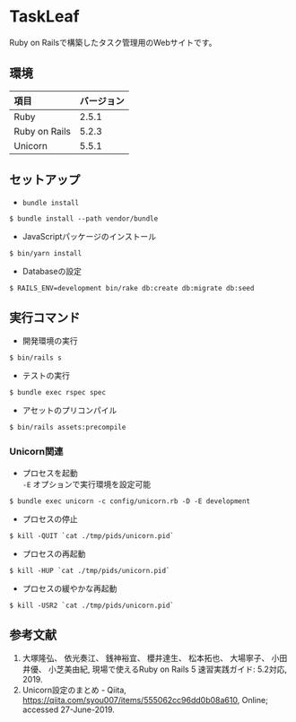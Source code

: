 # TaskLeaf

Ruby on Railsで構築したタスク管理用のWebサイトです。

## 環境

| 項目 | バージョン |
| :--- | :--- |
| Ruby | 2.5.1 |
| Ruby on Rails | 5.2.3 |
| Unicorn | 5.5.1 |

## セットアップ

* ``bundle install``

```
$ bundle install --path vendor/bundle
```

* JavaScriptパッケージのインストール

```
$ bin/yarn install
```

* Databaseの設定

```
$ RAILS_ENV=development bin/rake db:create db:migrate db:seed
```

## 実行コマンド

* 開発環境の実行

```
$ bin/rails s
```

* テストの実行

```
$ bundle exec rspec spec 
```

* アセットのプリコンパイル

```
$ bin/rails assets:precompile
```

### Unicorn関連

* プロセスを起動<br>
  ``-E`` オプションで実行環境を設定可能

```
$ bundle exec unicorn -c config/unicorn.rb -D -E development
```

* プロセスの停止

```
$ kill -QUIT `cat ./tmp/pids/unicorn.pid`
```

* プロセスの再起動

```
$ kill -HUP `cat ./tmp/pids/unicorn.pid`
```

* プロセスの緩やかな再起動

```
$ kill -USR2 `cat ./tmp/pids/unicorn.pid`
```

## 参考文献

1. 大塚隆弘、 依光奏江、 銭神裕宜、 櫻井達生、 松本拓也、 大場寧子、 小田井優、 小芝美由紀, 現場で使えるRuby on Rails 5 速習実践ガイド: 5.2対応, 2019.
2. Unicorn設定のまとめ - Qiita, https://qiita.com/syou007/items/555062cc96dd0b08a610, Online; accessed 27-June-2019.
